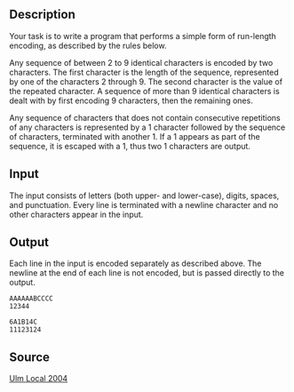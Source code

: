 <h2>Description</h2><p>Your task is to write a program that performs a simple form of run-length encoding, as described by the rules below. 
</p>
Any sequence of between 2 to 9 identical characters is encoded by two characters. The first character is the length of the sequence, represented by one of the characters 2 through 9. The second character is the value of the repeated character. A sequence of more than 9 identical characters is dealt with by first encoding 9 characters, then the remaining ones. 

Any sequence of characters that does not contain consecutive repetitions of any characters is represented by a 1 character followed by the sequence of characters, terminated with another 1. If a 1 appears as part of the sequence, it is escaped with a 1, thus two 1 characters are output. 
<h2>Input</h2><p>The input consists of letters (both upper- and lower-case), digits, spaces, and punctuation. Every line is terminated with a newline character and no other characters appear in the input. </p><h2>Output</h2><p>Each line in the input is encoded separately as described above. The newline at the end of each line is not encoded, but is passed directly to the output. </p><pre><code class="language-input1">AAAAAABCCCC
12344
</code></pre><pre><code class="language-output1">6A1B14C
11123124
</code></pre><h2>Source</h2><a href="searchproblem?field=source&amp;key=Ulm+Local+2004">Ulm Local 2004</a>